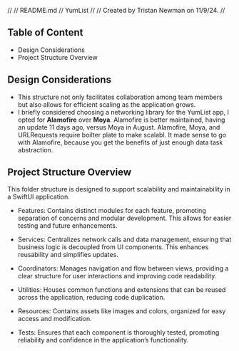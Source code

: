 //
//  README.md
//  YumList
//
//  Created by Tristan Newman on 11/9/24.
//

## Table of Content
- Design Considerations
- Project Structure Overview

## Design Considerations
- This structure not only facilitates collaboration among team members but also allows for efficient scaling as the application grows.
- I briefly considered choosing a networking library for the YumList app, I opted for **Alamofire** over **Moya**. Alamofire is better maintained, having an update 11 days ago, versus Moya in August. Alamofire, Moya, and URLRequests require boilter plate to make scalabl. It made sense to go with Alamofire, because you get the benefits of just enough data task abstraction.

## Project Structure Overview

This folder structure is designed to support scalability and maintainability in a SwiftUI application.

- Features: Contains distinct modules for each feature, promoting separation of concerns and modular development. This allows for easier testing and future enhancements.
  
- Services: Centralizes network calls and data management, ensuring that business logic is decoupled from UI components. This enhances reusability and simplifies updates.

- Coordinators: Manages navigation and flow between views, providing a clear structure for user interactions and improving code readability.

- Utilities: Houses common functions and extensions that can be reused across the application, reducing code duplication.

- Resources: Contains assets like images and colors, organized for easy access and modification.

- Tests: Ensures that each component is thoroughly tested, promoting reliability and confidence in the application’s functionality.

